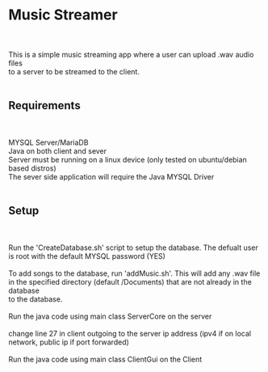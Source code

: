 # Music Streamer
<br>
<br> This is a simple music streaming app where a user can upload .wav audio files <br>
to a server to be streamed to the client.
<br><br>

Requirements
-------------
<br>
<br>MYSQL Server/MariaDB 
<br>Java on both client and sever
<br>Server must be running on a linux device (only tested on ubuntu/debian based distros)
<br>The sever side application will require the Java MYSQL Driver
<br><br>

Setup
------
<br>
<br>Run the 'CreateDatabase.sh' script to setup the database. The defualt user<br>
is root with the default MYSQL password (YES)
<br>
<br>To add songs to the database, run 'addMusic.sh'. This will add any .wav file<br>
in the specified directory (default /Documents) that are not already in the database <br>
to the database.
<br><br>
Run the java code using main class ServerCore on the server
<br><br>
change line 27 in client outgoing to the server ip address (ipv4 if on local network, public ip if port forwarded)
<br><br>
Run the java code using main class ClientGui on the Client
